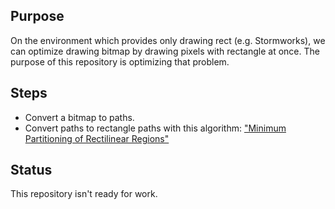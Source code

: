 ## Purpose
On the environment which provides only drawing rect (e.g. Stormworks), we can optimize drawing bitmap by drawing pixels with rectangle at once.
The purpose of this repository is optimizing that problem.

## Steps
- Convert a bitmap to paths.
- Convert paths to rectangle paths with this algorithm: ["Minimum Partitioning of Rectilinear Regions"](https://cir.nii.ac.jp/crid/1050282812867071360)

## Status
This repository isn't ready for work.
